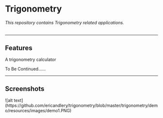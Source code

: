 # Trigonometry #
###### This repository contains Trigonometry related applications. #
<hr>
<h2>Features</h2>
<p>A trigonometry calculator</p>
<p>To Be Continued......</p>
<hr>
<h2>Screenshots</h2>
![alt text](https://github.com/ericandlery/trigonometry/blob/master/trigonometry/demo/resources/images/demo1.PNG)

